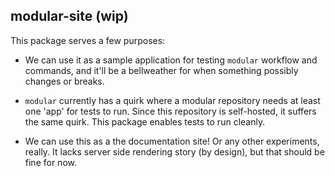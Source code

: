 ## modular-site (wip)

This package serves a few purposes:

- We can use it as a sample application for testing `modular` workflow and
  commands, and it'll be a bellweather for when something possibly changes or
  breaks.

- `modular` currently has a quirk where a modular repository needs at least one
  'app' for tests to run. Since this repository is self-hosted, it suffers the
  same quirk. This package enables tests to run cleanly.

- We can use this as a the documentation site! Or any other experiments, really.
  It lacks server side rendering story (by design), but that should be fine for
  now.
